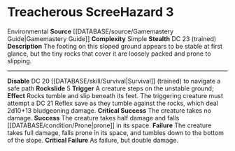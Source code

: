 ﻿---
ac: null
all_resistance: null
complexity: Simple
element: null
fortitude: null
hardness: null
hazard_type: Environmental
hp: null
id: '36'
immunity: null
level: '3'
name: Treacherous Scree
rarity: Common
reflex: null
resistance: null
rus_type_level: null
school: null
source: '[[DATABASE/source/Gamemastery Guide|Gamemastery Guide]]'
trait:
- '[[DATABASE/trait/Environmental|Environmental]]'
type: Hazard
weakness: null
will: null

---
# Treacherous Scree<span class="item-type">Hazard 3</span>

<span class="item-trait">Environmental</span>
**Source** [[DATABASE/source/Gamemastery Guide|Gamemastery Guide]]
**Complexity** Simple
**Stealth** DC 23 (trained)
**Description** The footing on this sloped ground appears to be stable at first glance, but the tiny rocks that cover it are loosely packed and prone to slipping.

---
**Disable** DC 20 [[DATABASE/skill/Survival|Survival]] (trained) to navigate a safe path
**Rockslide** <span class="action-icon">5</span> **Trigger** A creature steps on the unstable ground; **Effect** Rocks tumble and slip beneath its feet. The triggering creature must attempt a DC 21 Reflex save as they tumble against the rocks, which deal 2d10+13 bludgeoning damage.
**Critical Success** The creature takes no damage.
**Success** The creature takes half damage and falls [[DATABASE/condition/Prone|prone]] in its space.
**Failure** The creature takes full damage, falls prone in its space, and tumbles down to the bottom of the slope.
**Critical Failure** As failure, but double damage.